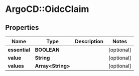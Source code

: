 # ArgoCD::OidcClaim

## Properties
Name | Type | Description | Notes
------------ | ------------- | ------------- | -------------
**essential** | **BOOLEAN** |  | [optional] 
**value** | **String** |  | [optional] 
**values** | **Array&lt;String&gt;** |  | [optional] 


